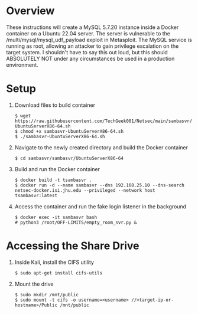 # Overview
These instructions will create a MySQL 5.7.20 instance inside a Docker container on a Ubuntu 22.04 server. The server is vulnerable to the /multi/mysql/mysql_udf_payload exploit in Metasploit. The MySQL service is running as root, allowing an attacker to gain privilege escalation on the target system. I shouldn't have to say this out loud, but this should ABSOLUTELY NOT under any circumstances be used in a production environment.
# Setup
1. Download files to build container
    ```
    $ wget https://raw.githubusercontent.com/TechGeek001/Netsec/main/sambasvr/sambasvr-UbuntuServerX86-64.sh
    $ chmod +x sambasvr-UbuntuServerX86-64.sh
    $ ./sambasvr-UbuntuServerX86-64.sh
    ```
2. Navigate to the newly created directory and build the Docker container
    ```
    $ cd sambasvr/sambasvr/UbuntuServerX86-64
    ```
3. Build and run the Docker container
    ```
    $ docker build -t tsambasvr .
    $ docker run -d --name sambasvr --dns 192.168.25.10 --dns-search netsec-docker.isi.jhu.edu --privileged --network host tsambasvr:latest
    ```
4. Access the container and run the fake login listener in the background
    ```
    $ docker exec -it sambasvr bash
    # python3 /root/OFF-LIMITS/empty_room_svr.py &
    ```
# Accessing the Share Drive
1. Inside Kali, install the CIFS utility
    ```
    $ sudo apt-get install cifs-utils
    ```
2. Mount the drive
    ```
    $ sudo mkdir /mnt/public
    $ sudo mount -t cifs -o username=<username> //<target-ip-or-hostname>/Public /mnt/public
    ```
